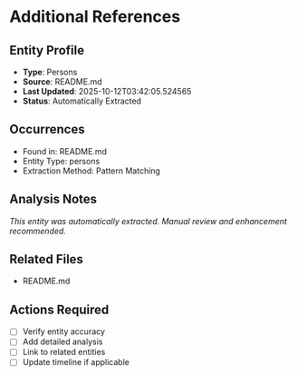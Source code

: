 # Additional References

## Entity Profile
- **Type**: Persons
- **Source**: README.md
- **Last Updated**: 2025-10-12T03:42:05.524565
- **Status**: Automatically Extracted

## Occurrences
- Found in: README.md
- Entity Type: persons
- Extraction Method: Pattern Matching

## Analysis Notes
*This entity was automatically extracted. Manual review and enhancement recommended.*

## Related Files
- README.md

## Actions Required
- [ ] Verify entity accuracy
- [ ] Add detailed analysis
- [ ] Link to related entities
- [ ] Update timeline if applicable
